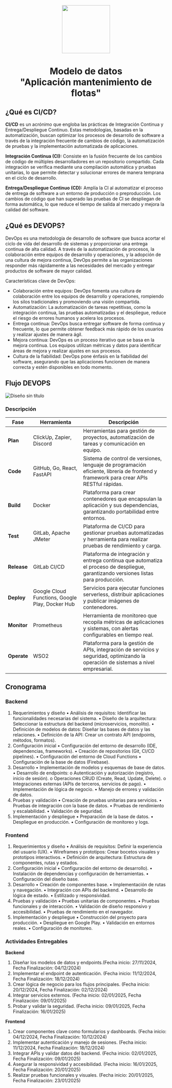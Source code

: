 <p align='center'>
  <img src='https://github.com/user-attachments/assets/899a06d7-01dd-4f33-b0cf-48b36b632b6f' height="150">
</p>

<h1 align='center'>
  Modelo de datos
  <br>
  "Aplicación mantenimiento de flotas"
</h1>

## ¿Qué es CI/CD?

**CI/CD** es un acrónimo que engloba las prácticas de Integración Continua y Entrega/Despliegue Continuo. Estas metodologías, basadas en la automatización, buscan optimizar los procesos de desarrollo de software a través de la integración frecuente de cambios de código, la automatización de pruebas y la implementación automatizada de aplicaciones.

**Integración Continua (CI):** Consiste en la fusión frecuente de los cambios de código de múltiples desarrolladores en un repositorio compartido. Cada integración se verifica mediante una compilación automática y pruebas unitarias, lo que permite detectar y solucionar errores de manera temprana en el ciclo de desarrollo.

**Entrega/Despliegue Continuo (CD):** Amplía la CI al automatizar el proceso de entrega de software a un entorno de producción o preproducción. Los cambios de código que han superado las pruebas de CI se despliegan de forma automática, lo que reduce el tiempo de salida al mercado y mejora la calidad del software.

## ¿Qué es DEVOPS?

DevOps es una metodología de desarrollo de software que busca acortar el ciclo de vida del desarrollo de sistemas y proporcionar una entrega continua de alta calidad. A través de la automatización de procesos, la colaboración entre equipos de desarrollo y operaciones, y la adopción de una cultura de mejora continua, DevOps permite a las organizaciones responder más rápidamente a las necesidades del mercado y entregar productos de software de mayor calidad.

Características clave de DevOps:

- Colaboración entre equipos: DevOps fomenta una cultura de colaboración entre los equipos de desarrollo y operaciones, rompiendo los silos tradicionales y promoviendo una visión compartida.
- Automatización: La automatización de tareas repetitivas, como la integración continua, las pruebas automatizadas y el despliegue, reduce el riesgo de errores humanos y acelera los procesos.
- Entrega continua: DevOps busca entregar software de forma continua y frecuente, lo que permite obtener feedback más rápido de los usuarios y realizar ajustes de manera ágil.
- Mejora continua: DevOps es un proceso iterativo que se basa en la mejora continua. Los equipos utilizan métricas y datos para identificar áreas de mejora y realizar ajustes en sus procesos.
- Cultura de la fiabilidad: DevOps pone énfasis en la fiabilidad del software, asegurando que las aplicaciones funcionen de manera correcta y estén disponibles en todo momento.

## Flujo DEVOPS

![Diseño sin título](https://github.com/user-attachments/assets/d2588bb4-c358-4322-801f-485aa09fa81c)

### Descripción

| **Fase**    | **Herramienta**                  | **Descripción**                                                                                                                                                  |
|-------------|----------------------------------|------------------------------------------------------------------------------------------------------------------------------------------------------------------|
| **Plan**    | ClickUp, Zapier, Discord         | Herramientas para gestión de proyectos, automatización de tareas y comunicación en equipo.                                                                      |
| **Code**    | GitHub, Go, React, FastAPI       | Sistema de control de versiones, lenguaje de programación eficiente, librería de frontend y framework para crear APIs RESTful rápidas.                          |
| **Build**   | Docker                           | Plataforma para crear contenedores que encapsulan la aplicación y sus dependencias, garantizando portabilidad entre entornos.                                    |
| **Test**    | GitLab, Apache JMeter            | Plataforma de CI/CD para gestionar pruebas automatizadas y herramienta para realizar pruebas de rendimiento y carga.                                            |
| **Release** | GitLab CI/CD                     | Plataforma de integración y entrega continua que automatiza el proceso de despliegue, garantizando versiones listas para producción.                            |
| **Deploy**  | Google Cloud Functions, Google Play, Docker Hub | Servicios para ejecutar funciones serverless, distribuir aplicaciones y publicar imágenes de contenedores.                                          |
| **Monitor** | Prometheus                       | Herramienta de monitoreo que recopila métricas de aplicaciones y sistemas, con alertas configurables en tiempo real.                                             |
| **Operate** | WSO2                             | Plataforma para la gestión de APIs, integración de servicios y seguridad, optimizando la operación de sistemas a nivel empresarial.                             |

## Cronograma

<h3>Backend</h3>

1. Requerimientos y diseño
•	Análisis de requisitos: Identificar las funcionalidades necesarias del sistema.
•	Diseño de la arquitectura: Seleccionar la estructura del backend (microservicios, monolito).
•	Definición de modelos de datos: Diseñar las bases de datos y las relaciones.
•	Definición de la API: Crear un contrato API (endpoints, métodos, formatos).
2. Configuración inicial
•	Configuración del entorno de desarrollo (IDE, dependencias, frameworks).
•	Creación de repositorios (Git, CI/CD pipelines).
•	Configuración del entorno de Cloud Functions
•	Configuración de la base de datos (Firebase).
3. Desarrollo
•	Implementación de modelos y esquemas de base de datos.
•	Desarrollo de endpoints:
o	Autenticación y autorización (registro, inicio de sesión).
o	Operaciones CRUD (Create, Read, Update, Delete).
o	Integraciones externas (APIs de terceros, servicios de pago).
•	Implementación de lógica de negocio.
•	Manejo de errores y validación de datos.
4. Pruebas y validación
•	Creación de pruebas unitarias para servicios.
•	Pruebas de integración con la base de datos.
•	Pruebas de rendimiento y escalabilidad.
•	Validación de seguridad.
5. Implementación y despliegue
•	Preparación de la base de datos.
•	Despliegue en producción.
•	Configuración de monitoreo y logs.
 
<h3>Frontend</h3>

1. Requerimientos y diseño
•	Análisis de requisitos: Definir la experiencia del usuario (UX).
•	Wireframes y prototipos: Crear bocetos visuales y prototipos interactivos.
•	Definición de arquitectura: Estructura de componentes, rutas y estados.
2. Configuración inicial
•	Configuración del entorno de desarrollo).
•	Instalación de dependencias y configuración de herramientas.
•	Configuración del diseño base.
3. Desarrollo
•	Creación de componentes base.
•	Implementación de rutas y navegación.
•	Integración con APIs del backend.
•	Desarrollo de lógica de estado.
•	Estilizado y responsividad.
4. Pruebas y validación
•	Pruebas unitarias de componentes.
•	Pruebas funcionales y de interacción.
•	Validación de diseño responsivo y accesibilidad.
•	Pruebas de rendimiento en el navegador.
5. Implementación y despliegue
•	Construcción del proyecto para producción.
•	Despliegue en Google Play.
•	Validación en entornos reales.
•	Configuración de monitoreo.
 
<h3>Actividades Entregables</h3>

**Backend**

1.	Diseñar los modelos de datos y endpoints.(Fecha inicio: 27/11/2024, Fecha Finalización: 04/12/2024)
2.	Implementar el endpoint de autenticación. (Fecha inicio: 11/12/2024, Fecha Finalización: 18/12/2024)
3.	Crear lógica de negocio para los flujos principales. (Fecha inicio: 20/12/2024, Fecha Finalización: 02/12/2024)
4.	Integrar servicios externos. (Fecha inicio: 02/01/2025, Fecha Finalización: 09/01/2025)
5.	Probar y validar la seguridad. (Fecha inicio: 09/01/2025, Fecha Finalización: 16/01/2025)

**Frontend**

1.	Crear componentes clave como formularios y dashboards. (Fecha inicio: 04/12/2024, Fecha Finalización: 10/12/2024)
2.	Implementar autenticación y manejo de sesiones. (Fecha inicio: 11/12/2024, Fecha Finalización: 18/12/2024)
3.	Integrar APIs y validar datos del backend. (Fecha inicio: 02/01/2025, Fecha Finalización: 09/01/2025)
4.	Asegurar la responsividad y accesibilidad. (Fecha inicio: 16/01/2025, Fecha Finalización: 20/01/2025)
5.	Realizar pruebas funcionales y visuales. (Fecha inicio: 20/01/2025, Fecha Finalización: 23/01/2025)



